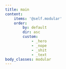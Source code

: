 ```yaml
---
title: main
content:
    items: '@self.modular'
    order:
        by: default
        dir: asc
        custom:
            - _hero
            - _nope
            - _shit
            - _text
body_classes: modular
---
```


